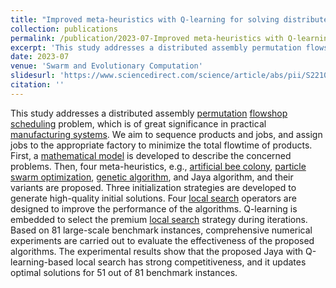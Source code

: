 ```yaml
---
title: "Improved meta-heuristics with Q-learning for solving distributed assembly permutation flowshop scheduling problems"
collection: publications
permalink: /publication/2023-07-Improved meta-heuristics with Q-learning for solving distributed assembly permutation flowshop scheduling problems
excerpt: 'This study addresses a distributed assembly permutation flowshop scheduling problem.'
date: 2023-07
venue: 'Swarm and Evolutionary Computation'
slidesurl: 'https://www.sciencedirect.com/science/article/abs/pii/S2210650223001086'
citation: ''
---
```


This study addresses a distributed assembly [permutation](https://www.sciencedirect.com/topics/mathematics/permutation) [flowshop scheduling](https://www.sciencedirect.com/topics/computer-science/flowshop-scheduling) problem, which is of great significance in practical [manufacturing systems](https://www.sciencedirect.com/topics/engineering/gas-fuel-manufacture). We aim to sequence products and jobs, and assign jobs to the appropriate factory to minimize the total flowtime of products. First, a [mathematical model](https://www.sciencedirect.com/topics/mathematics/mathematical-modeling) is developed to describe the concerned problems. Then, four meta-heuristics, e.g., [artificial bee colony](https://www.sciencedirect.com/topics/computer-science/artificial-bee-colony), [particle swarm optimization](https://www.sciencedirect.com/topics/computer-science/particle-swarm-optimization), [genetic algorithm](https://www.sciencedirect.com/topics/engineering/genetic-algorithm), and Jaya algorithm, and their variants are proposed. Three initialization strategies are developed to generate high-quality initial solutions. Four [local search](https://www.sciencedirect.com/topics/mathematics/local-search) operators are designed to improve the performance of the algorithms. Q-learning is embedded to select the premium [local search](https://www.sciencedirect.com/topics/mathematics/local-search) strategy during iterations. Based on 81 large-scale benchmark instances, comprehensive numerical experiments are carried out to evaluate the effectiveness of the proposed algorithms. The experimental results show that the proposed Jaya with Q-learning-based local search has strong competitiveness, and it updates optimal solutions for 51 out of 81 benchmark instances.